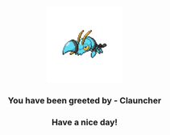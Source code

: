 <p align="center">
    <img src="https://raw.githubusercontent.com/PokeAPI/sprites/master/sprites/pokemon/692.png" width="150" height="150">
</p>
<h3 align="center">You have been greeted by - <b>Clauncher</b></h3>
<h3 align="center">Have a nice day!</h3>
